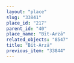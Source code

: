 ```yaml
---
layout: "place"
slug: "33841"
place_id: "217"
parent_id: "40"
place_name: "Bīt-Arzā"
related_objects: "8547"
title: "Bīt-Arzā"
previous_item: "33844"
---
```

